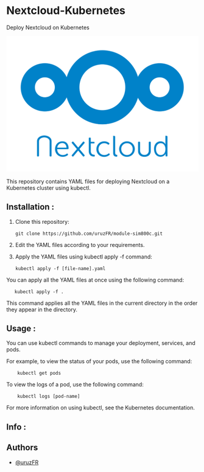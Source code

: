 # Nextcloud-Kubernetes
Deploy Nextcloud on Kubernetes

![logo](/Images/Nextcloud_Logo.png )

This repository contains YAML files for deploying Nextcloud on a Kubernetes cluster using kubectl.

## Installation :

1. Clone this repository:

       git clone https://github.com/uruzFR/module-sim800c.git
2. Edit the YAML files according to your requirements.

3. Apply the YAML files using kubectl apply -f command:

       kubectl apply -f [file-name].yaml
You can apply all the YAML files at once using the following command:

       kubectl apply -f .
This command applies all the YAML files in the current directory in the order they appear in the directory.

## Usage :

You can use kubectl commands to manage your deployment, services, and pods.

For example, to view the status of your pods, use the following command:

        kubectl get pods
To view the logs of a pod, use the following command:

        kubectl logs [pod-name]
For more information on using kubectl, see the Kubernetes documentation.

## Info :

## Authors

- [@uruzFR](https://github.com/uruzFR)
